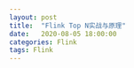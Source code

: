 ```yaml
---
layout: post
title:  "Flink Top N实战与原理"
date:   2020-08-05 18:00:00
categories: Flink
tags: Flink
---
```

#### 
